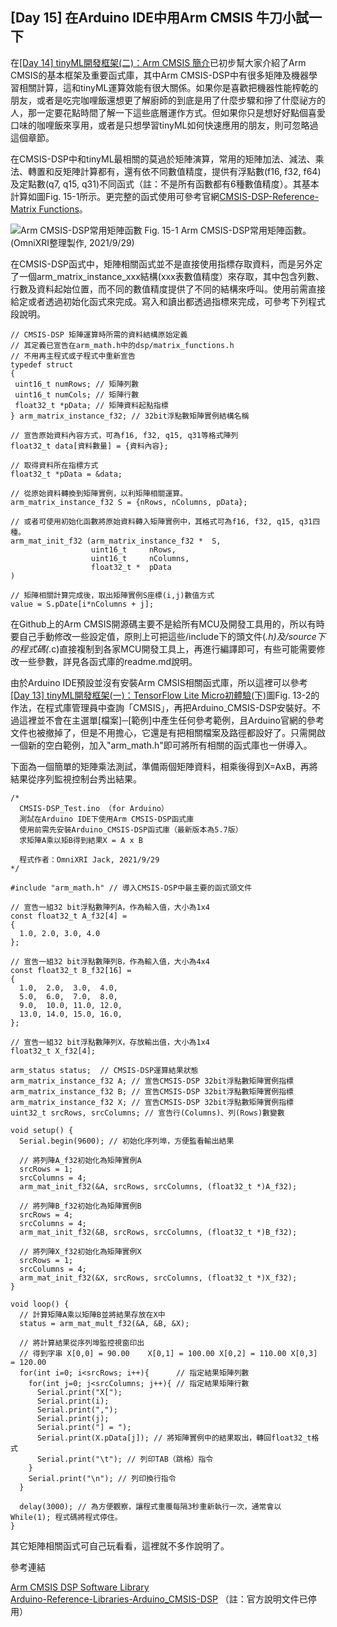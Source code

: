 ## [Day 15] 在Arduino IDE中用Arm CMSIS 牛刀小試一下

在[[Day 14] tinyML開發框架(二)：Arm CMSIS 簡介](https://ithelp.ithome.com.tw/articles/10273236)已初步幫大家介紹了Arm CMSIS的基本框架及重要函式庫，其中Arm CMSIS-DSP中有很多矩陣及機器學習相關計算，這和tinyML運算效能有很大關係。如果你是喜歡把機器性能榨乾的朋友，或者是吃完咖哩飯還想更了解廚師的到底是用了什麼步驟和摻了什麼祕方的人，那一定要花點時間了解一下這些底層運作方式。但如果你只是想好好點個喜愛口味的咖哩飯來享用，或者是只想學習tinyML如何快速應用的朋友，則可忽略過這個章節。

在CMSIS-DSP中和tinyML最相關的莫過於矩陣演算，常用的矩陣加法、減法、乘法、轉置和反矩陣計算都有，還有依不同數值精度，提供有浮點數(f16, f32, f64)及定點數(q7, q15, q31)不同函式（註：不是所有函數都有6種數值精度）。其基本計算如圖Fig. 15-1所示。更完整的函式使用可參考官網[CMSIS-DSP-Reference-Matrix Functions](https://arm-software.github.io/CMSIS_5/DSP/html/group__groupMatrix.html)。

![Arm CMSIS-DSP常用矩陣函數](https://1.bp.blogspot.com/-i9GpaXvmisk/YVQkOsH0dMI/AAAAAAAAEyA/gQUAXHGOIjcuRScpDoysw2V2ctFmQL0DwCLcBGAsYHQ/s1658/iThome_Day_15_Fig_01.jpg)
Fig. 15-1 Arm CMSIS-DSP常用矩陣函數。(OmniXRI整理製作, 2021/9/29)

在CMSIS-DSP函式中，矩陣相關函式並不是直接使用指標存取資料，而是另外定了一個arm_matrix_instance_xxx結構(xxx表數值精度）來存取，其中包含列數、行數及資料起始位置，而不同的數值精度提供了不同的結構來呼叫。使用前需直接給定或者透過初始化函式來完成。寫入和讀出都透過指標來完成，可參考下列程式段說明。

```
// CMSIS-DSP 矩陣運算時所需的資料結構原始定義
// 其定義已宣告在arm_math.h中的dsp/matrix_functions.h
// 不用再主程式或子程式中重新宣告
typedef struct
{
 uint16_t numRows; // 矩陣列數
 uint16_t numCols; // 矩陣行數
 float32_t *pData; // 矩陣資料起點指標
} arm_matrix_instance_f32; // 32bit浮點數矩陣實例結構名稱

// 宣告原始資料內容方式，可為f16, f32, q15, q31等格式陣列
float32_t data[資料數量] = {資料內容};

// 取得資料所在指標方式
float32_t *pData = &data;

// 從原始資料轉換到矩陣實例，以利矩陣相關運算。
arm_matrix_instance_f32 S = {nRows, nColumns, pData};

// 或者可使用初始化函數將原始資料轉入矩陣實例中，其格式可為f16, f32, q15, q31四種。
arm_mat_init_f32 (arm_matrix_instance_f32 *  S,
		          uint16_t     nRows,
		          uint16_t     nColumns,
		          float32_t *  pData 
) 

// 矩陣相關計算完成後，取出矩陣實例S座標(i,j)數值方式
value = S.pDate[i*nColumns + j];
```

在Github上的Arm CMSIS開源碼主要不是給所有MCU及開發工具用的，所以有時要自己手動修改一些設定值，原則上可把這些/include下的頭文件(*.h)及/source下的程式碼(*.c)直接複制到各家MCU開發工具上，再進行編譯即可，有些可能需要修改一些參數，詳見各函式庫的readme.md說明。

由於Arduino IDE預設並沒有安裝Arm CMSIS相關函式庫，所以這裡可以參考[[Day 13] tinyML開發框架(一)：TensorFlow Lite Micro初體驗(下)](https://ithelp.ithome.com.tw/articles/10273062)圖Fig. 13-2的作法，在程式庫管理員中查詢「CMSIS」，再把Arduino_CMSIS-DSP安裝好。不過這裡並不會在主選單[檔案]─[範例]中產生任何參考範例，且Arduino官網的參考文件也被撤掉了，但是不用擔心，它還是有把相關檔案及路徑都設好了。只需開啟一個新的空白範例，加入"arm_math.h"即可將所有相關的函式庫也一併導入。

下面為一個簡單的矩陣乘法測試，準備兩個矩陣資料，相乘後得到X=AxB，再將結果從序列監視控制台秀出結果。

```
/*
  CMSIS-DSP_Test.ino （for Arduino）
  測試在Arduino IDE下使用Arm CMSIS-DSP函式庫
  使用前需先安裝Arduino_CMSIS-DSP函式庫（最新版本為5.7版）
  求矩陣A乘以矩B得到結果X = A x B
  
  程式作者：OmniXRI Jack, 2021/9/29
*/

#include "arm_math.h" // 導入CMSIS-DSP中最主要的函式頭文件

// 宣告一組32 bit浮點數陣列A，作為輸入值，大小為1x4
const float32_t A_f32[4] =
{
  1.0, 2.0, 3.0, 4.0
};

// 宣告一組32 bit浮點數陣列B，作為輸入值，大小為4x4
const float32_t B_f32[16] =
{
  1.0,  2.0,  3.0,  4.0,
  5.0,  6.0,  7.0,  8.0,
  9.0,  10.0, 11.0, 12.0,
  13.0, 14.0, 15.0, 16.0,
};

// 宣告一組32 bit浮點數陣列X，存放輸出值，大小為1x4
float32_t X_f32[4];

arm_status status;  // CMSIS-DSP運算結果狀態
arm_matrix_instance_f32 A; // 宣告CMSIS-DSP 32bit浮點數矩陣實例指標
arm_matrix_instance_f32 B; // 宣告CMSIS-DSP 32bit浮點數矩陣實例指標
arm_matrix_instance_f32 X; // 宣告CMSIS-DSP 32bit浮點數矩陣實例指標
uint32_t srcRows, srcColumns; // 宣告行(Columns)、列(Rows)數變數

void setup() {
  Serial.begin(9600); // 初始化序列埠，方便監看輸出結果
  
  // 將列陣A_f32初始化為矩陣實例A
  srcRows = 1;
  srcColumns = 4;
  arm_mat_init_f32(&A, srcRows, srcColumns, (float32_t *)A_f32);
  
  // 將列陣B_f32初始化為矩陣實例B
  srcRows = 4;
  srcColumns = 4;
  arm_mat_init_f32(&B, srcRows, srcColumns, (float32_t *)B_f32);
  
  // 將列陣X_f32初始化為矩陣實例X
  srcRows = 1;
  srcColumns = 4;
  arm_mat_init_f32(&X, srcRows, srcColumns, (float32_t *)X_f32);
}

void loop() {
  // 計算矩陣A乘以矩陣B並將結果存放在X中
  status = arm_mat_mult_f32(&A, &B, &X);

  // 將計算結果從序列埠監控視窗印出
  // 得到字串 X[0,0] = 90.00	X[0,1] = 100.00	X[0,2] = 110.00	X[0,3] = 120.00	
  for(int i=0; i<srcRows; i++){      // 指定結果矩陣列數
    for(int j=0; j<srcColumns; j++){ // 指定結果矩陣行數
      Serial.print("X[");
      Serial.print(i);
      Serial.print(",");
      Serial.print(j);
      Serial.print("] = ");
      Serial.print(X.pData[j]); // 將矩陣實例中的結果取出，轉回float32_t格式
      Serial.print("\t"); // 列印TAB（跳格）指令
    }
    Serial.print("\n"); // 列印換行指令
  } 

  delay(3000); // 為方便觀察，讓程式重覆每隔3秒重新執行一次，通常會以 While(1); 程式碼將程式停住。
}
```

其它矩陣相關函式可自己玩看看，這裡就不多作說明了。

參考連結

[Arm CMSIS DSP Software Library](https://arm-software.github.io/CMSIS_5/DSP/html/index.html)  
[Arduino-Reference-Libraries-Arduino_CMSIS-DSP](https://www.arduino.cc/reference/en/libraries/arduino_cmsis-dsp/) （註：官方說明文件已停用）
